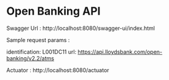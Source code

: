 # Open Banking API

Swagger Url : http://localhost:8080/swagger-ui/index.html

Sample request params :

identification: L001DC11
url: https://api.lloydsbank.com/open-banking/v2.2/atms

Actuator : http://localhost:8080/actuator



